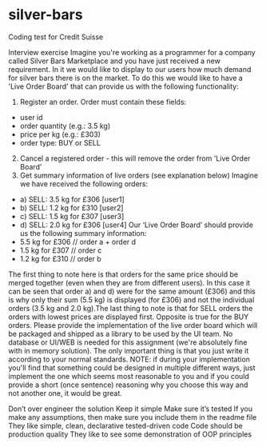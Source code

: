 # silver-bars

Coding test for Credit Suisse

Interview exercise
Imagine you&#39;re working as a programmer for a company called Silver Bars Marketplace and you have just
received a new requirement. In it we would like to display to our users how much demand for silver bars
there is on the market.
To do this we would like to have a &#39;Live Order Board&#39; that can provide us with the following functionality:
1) Register an order. Order must contain these fields:
- user id
- order quantity (e.g.: 3.5 kg)
- price per kg (e.g.: £303)
- order type: BUY or SELL
2) Cancel a registered order - this will remove the order from &#39;Live Order Board&#39;
3) Get summary information of live orders (see explanation below)
Imagine we have received the following orders:
- a) SELL: 3.5 kg for £306 [user1]
- b) SELL: 1.2 kg for £310 [user2]
- c) SELL: 1.5 kg for £307 [user3]
- d) SELL: 2.0 kg for £306 [user4]
Our ‘Live Order Board’ should provide us the following summary information:
- 5.5 kg for £306 // order a + order d
- 1.5 kg for £307 // order c
- 1.2 kg for £310 // order b

The first thing to note here is that orders for the same price should be merged together (even when they
are from different users). In this case it can be seen that order a) and d) were for the same amount (£306)
and this is why only their sum (5.5 kg) is displayed (for £306) and not the individual orders (3.5 kg and 2.0
kg).The last thing to note is that for SELL orders the orders with lowest prices are displayed first.
Opposite is true for the BUY orders.
Please provide the implementation of the live order board which will be packaged and shipped as a library
to be used by the UI team. No database or UI/WEB is needed for this assignment (we&#39;re absolutely fine
with in memory solution). The only important thing is that you just write it according to your normal
standards.
NOTE: if during your implementation you&#39;ll find that something could be designed in multiple different
ways, just implement the one which seems most reasonable to you and if you could provide a short (once
sentence) reasoning why you choose this way and not another one, it would be great.


Don’t over engineer the solution
Keep it simple
Make sure it’s tested
If you make any assumptions, then make sure you include them in the readme file
They like simple, clean, declarative tested-driven code
Code should be production quality
They like to see some demonstration of OOP principles

